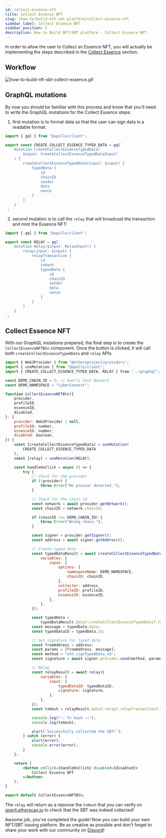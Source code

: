 ```yaml
---
id: collect-essence-nft
title: Collect Essence NFT
slug: /how-to/build-nft-sbt-platform/collect-essence-nft
sidebar_label: Collect Essence NFT
sidebar_position: 5
description: How to Build NFT/SBT platform - Collect Essence NFT
---
```


In order to allow the user to Collect an Essence NFT, you will actually be implementing the steps described in the [Collect Essence](/guides/mutation/collect-essence) section.

## Workflow

![how-to-build-nft-sbt-collect-essence.gif](/gif/how-to-build-nft-sbt-collect-essence.gif)

## GraphQL mutations

By now you should be familiar with this process and know that you'll need to write the GraphQL mutations for the Collect Essence steps:

1. first mutation is to format data so that the user can sign data in a readable format:

```jsx title="/src/graphql/CreateCollectEssenceTypedData.ts"
import { gql } from "@apollo/client";

export const CREATE_COLLECT_ESSENCE_TYPED_DATA = gql`
    mutation CreateCollectEssenceTypedData(
        $input: CreateCollectEssenceTypedDataInput!
    ) {
        createCollectEssenceTypedData(input: $input) {
            typedData {
                id
                chainID
                sender
                data
                nonce
            }
        }
    }
`;
```

2. second mutation is to call the `relay` that will broadcast the transaction and mint the Essence NFT:

```jsx title="/src/graphql/Relay.ts"
import { gql } from "@apollo/client";

export const RELAY = gql`
    mutation Relay($input: RelayInput!) {
        relay(input: $input) {
            relayTransaction {
                id
                txHash
                typedData {
                    id
                    chainID
                    sender
                    data
                    nonce
                }
            }
        }
    }
`;
```

## Collect Essence NFT

With our GraphQL mutations prepared, the final step is to create the `CollectEssenceNFTBtn` component. Once the button is clicked, it will call both `createCollectEssenceTypedData` and `relay` APIs.

```jsx title="src/components/CollectEssenceNFTBtn.tsx"
import { Web3Provider } from "@ethersproject/providers";
import { useMutation } from "@apollo/client";
import { CREATE_COLLECT_ESSENCE_TYPED_DATA, RELAY } from "../graphql";

const DEMO_CHAIN_ID = 5; // Goerli Test Network
const DEMO_NAMESPACE = "CyberConnect";

function CollectEssenceNFTBtn({
    provider,
    profileID,
    essenceID,
    disabled,
}: {
    provider: Web3Provider | null,
    profileID: number,
    essenceID: number,
    disabled: boolean,
}) {
    const [createCollectEssenceTypedData] = useMutation(
        CREATE_COLLECT_ESSENCE_TYPED_DATA
    );
    const [relay] = useMutation(RELAY);

    const handleOnClick = async () => {
        try {
            // Check for the provider
            if (!provider) {
                throw Error("No provier detected.");
            }

            // Check for the chain id
            const network = await provider.getNetwork();
            const chainID = network.chainId;

            if (chainID !== DEMO_CHAIN_ID) {
                throw Error("Wrong chain.");
            }

            const signer = provider.getSigner();
            const address = await signer.getAddress();

            // Create typed data
            const typedDataResult = await createCollectEssenceTypedData({
                variables: {
                    input: {
                        options: {
                            namespaceName: DEMO_NAMESPACE,
                            chainID: chainID,
                        },
                        collector: address,
                        profileID: profileID,
                        essenceID: essenceID,
                    },
                },
            });

            const typedData =
                typedDataResult.data?.createCollectEssenceTypedData?.typedData;
            const message = typedData.data;
            const typedDataID = typedData.id;

            // Get signature for typed data
            const fromAddress = address;
            const params = [fromAddress, message];
            const method = "eth_signTypedData_v4";
            const signature = await signer.provider.send(method, params);

            // Relay
            const relayResult = await relay({
                variables: {
                    input: {
                        typedDataID: typedDataID,
                        signature: signature,
                    },
                },
            });
            const txHash = relayResult.data?.relay?.relayTransaction?.txHash;

            console.log("~~ Tx hash ~~");
            console.log(txHash);

            alert(`Successfully collected the SBT!`);
        } catch (error) {
            alert(error);
            console.error(error);
        }
    };

    return (
        <button onClick={handleOnClick} disabled={disabled}>
            Collect Essence NFT
        </button>
    );
}

export default CollectEssenceNFTBtn;
```

The `relay` will return as a reponse the `txHash` that you can verify on [goerli.etherscan.io](https://goerli.etherscan.io/) to check that the SBT was indeed collected!

Awsome job, you've completed the guide! Now you can build your own NFT/SBT issuing platform. Be as creative as possible and don't forget to share your work with our community on [Discord](https://discord.com/invite/cUc8VRGmPs)!
